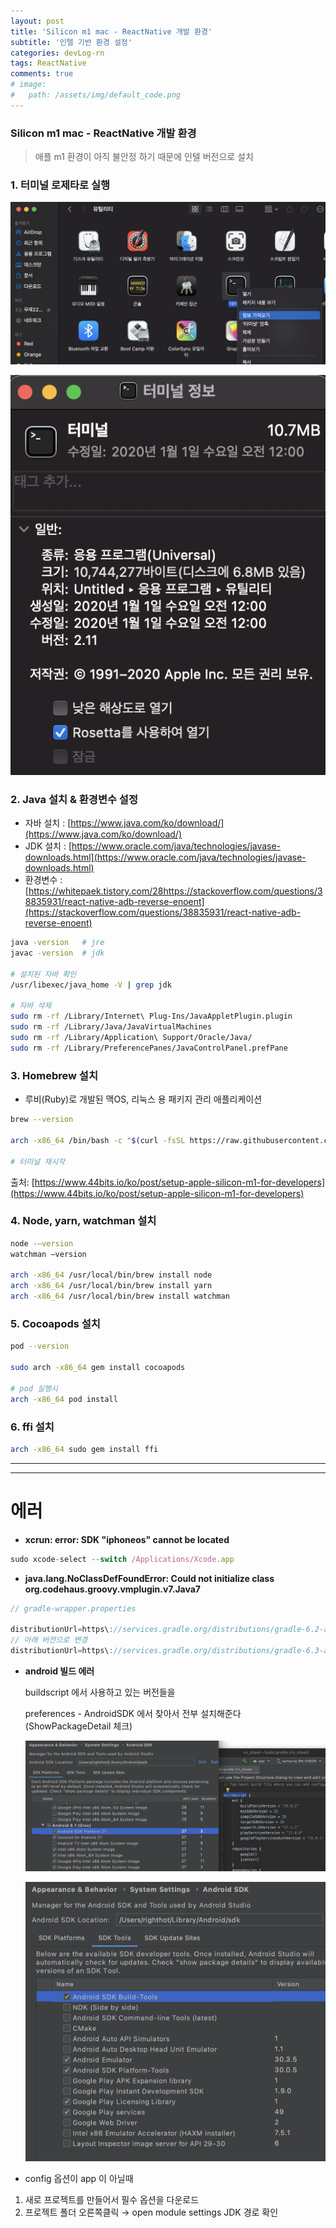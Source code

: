 ```yaml
---
layout: post
title: 'Silicon m1 mac - ReactNative 개발 환경'
subtitle: '인텔 기반 환경 설정'
categories: devLog-rn
tags: ReactNative
comments: true
# image: 
#   path: /assets/img/default_code.png
---
```


### Silicon m1 mac - ReactNative 개발 환경

> 애플 m1 환경이 아직 불안정 하기 때문에 인텔 버전으로 설치

### 1. 터미널 로제타로 실행

![mac m1 로제타](/assets/img/post/20210218_m1_001.png)

![mac m1 로제타](/assets/img/post/20210218_m1_002.png)

### 2. Java 설치 & 환경변수 설정

- 자바 설치 : [https://www.java.com/ko/download/](https://www.java.com/ko/download/)
- JDK 설치 : [https://www.oracle.com/java/technologies/javase-downloads.html](https://www.oracle.com/java/technologies/javase-downloads.html)
- 환경변수 : [https://whitepaek.tistory.com/28https://stackoverflow.com/questions/38835931/react-native-adb-reverse-enoent](https://stackoverflow.com/questions/38835931/react-native-adb-reverse-enoent)

```bash
java -version   # jre
javac -version  # jdk

# 설치된 자바 확인
/usr/libexec/java_home -V | grep jdk

# 자바 삭제
sudo rm -rf /Library/Internet\ Plug-Ins/JavaAppletPlugin.plugin
sudo rm -rf /Library/Java/JavaVirtualMachines
sudo rm -rf /Library/Application\ Support/Oracle/Java/
sudo rm -rf /Library/PreferencePanes/JavaControlPanel.prefPane
```

### 3. Homebrew 설치

- 루비(Ruby)로 개발된 맥OS, 리눅스 용 패키지 관리 애플리케이션

```bash
brew --version

arch -x86_64 /bin/bash -c "$(curl -fsSL https://raw.githubusercontent.com/Homebrew/install/HEAD/install.sh)"

# 터미널 재시작
```

출처: [https://www.44bits.io/ko/post/setup-apple-silicon-m1-for-developers](https://www.44bits.io/ko/post/setup-apple-silicon-m1-for-developers)

### 4. Node, yarn, watchman 설치

```bash
node -–version
watchman –version

arch -x86_64 /usr/local/bin/brew install node
arch -x86_64 /usr/local/bin/brew install yarn
arch -x86_64 /usr/local/bin/brew install watchman
```

### 5. Cocoapods 설치

```bash
pod --version

sudo arch -x86_64 gem install cocoapods

# pod 실행시
arch -x86_64 pod install
```

### 6. ffi 설치

```bash
arch -x86_64 sudo gem install ffi
```

---

---

# 에러

- **xcrun: error: SDK "iphoneos" cannot be located**

```jsx
sudo xcode-select --switch /Applications/Xcode.app
```

- **java.lang.NoClassDefFoundError: Could not initialize class org.codehaus.groovy.vmplugin.v7.Java7**

```jsx
// gradle-wrapper.properties

distributionUrl=https\://services.gradle.org/distributions/gradle-6.2-all.zip
// 아래 버전으로 변경
distributionUrl=https\://services.gradle.org/distributions/gradle-6.3-all.zip
```

- **android 빌드 에러**

    buildscript 에서 사용하고 있는 버전들을

    preferences - AndroidSDK 에서 찾아서 전부 설치해준다 (ShowPackageDetail 체크)

    ![reat native android](/assets/img/post/20210218_m1_01.png)

    ![reat native android](/assets/img/post/20210218_m1_02.png)

- config 옵션이 app 이 아닐때
1. 새로 프로젝트를 만들어서 필수 옵션을 다운로드
2. 프로젝트 폴더 오른쪽클릭 → open module settings JDK 경로 확인

